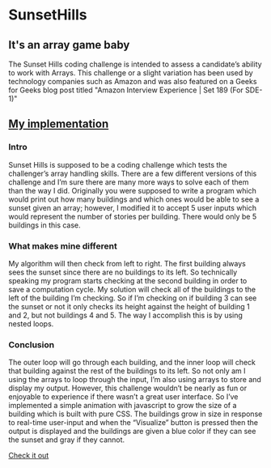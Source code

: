 # SunsetHills

## It's an array game baby

The Sunset Hills coding challenge is intended to assess a candidate’s ability to work with Arrays. This challenge or a slight variation has been used by technology companies such as Amazon and was also featured on a Geeks for Geeks blog post titled "Amazon Interview Experience | Set 189 (For SDE-1)"

## [My implementation](https://mackenzie-weaver-sunsethills.netlify.app/)

### Intro
Sunset Hills is supposed to be a coding challenge which tests the challenger’s array handling skills. There are a few different versions of this challenge and I’m sure there are many more ways to solve each of them than the way I did. Originally you were supposed to write a program which would print out how many buildings and which ones would be able to see a sunset given an array; however, I modified it to accept 5 user inputs which would represent the number of stories per building. There would only be 5 buildings in this case. 

### What makes mine different
My algorithm will then check from left to right. The first building always sees the sunset since there are no buildings to its left. So technically speaking my program starts checking at the second building in order to save a computation cycle. My solution will check all of the buildings to the left of the building I’m checking. So if I’m checking on if building 3 can see the sunset or not it only checks its height against the height of building 1 and 2, but not buildings 4 and 5. The way I accomplish this is by using nested loops.


### Conclusion
The outer loop will go through each building, and the inner loop will check that building against the rest of the buildings to its left. So not only am I using the arrays to loop through the input, I’m also using arrays to store and display my output. However, this challenge wouldn’t be nearly as fun or enjoyable to experience if there wasn’t a great user interface. So I’ve implemented a simple animation with javascript to grow the size of a building which is built with pure CSS. The buildings grow in size in response to real-time user-input and when the “Visualize” button is pressed then the output is displayed and the buildings are given a blue color if they can see the sunset and gray if they cannot.

[Check it out](https://mackenzie-weaver-sunsethills.netlify.app/)
